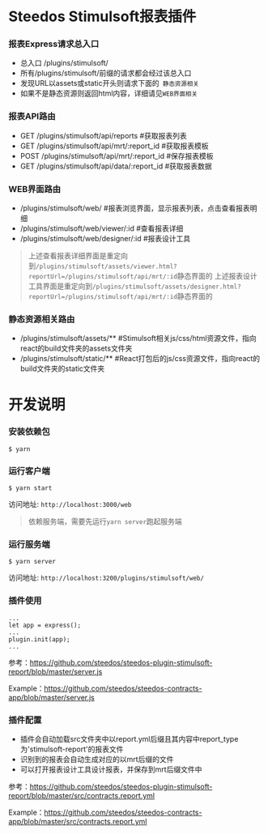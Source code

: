 # Steedos Stimulsoft报表插件

### 报表Express请求总入口
- 总入口 /plugins/stimulsoft/
- 所有/plugins/stimulsoft/前缀的请求都会经过该总入口
- 发现URL以assets或static开头则请求下面的` 静态资源相关`
- 如果不是静态资源则返回html内容，详细请见`WEB界面相关`

### 报表API路由
- GET /plugins/stimulsoft/api/reports #获取报表列表
- GET /plugins/stimulsoft/api/mrt/:report_id #获取报表模板
- POST /plugins/stimulsoft/api/mrt/:report_id #保存报表模板
- GET /plugins/stimulsoft/api/data/:report_id #获取报表数据

### WEB界面路由
- /plugins/stimulsoft/web/ #报表浏览界面，显示报表列表，点击查看报表明细
- /plugins/stimulsoft/web/viewer/:id #查看报表详细
- /plugins/stimulsoft/web/designer/:id #报表设计工具

> 上述查看报表详细界面是重定向到`/plugins/stimulsoft/assets/viewer.html?reportUrl=/plugins/stimulsoft/api/mrt/:id`静态界面的
> 上述报表设计工具界面是重定向到`/plugins/stimulsoft/assets/designer.html?reportUrl=/plugins/stimulsoft/api/mrt/:id`静态界面的

### 静态资源相关路由
- /plugins/stimulsoft/assets/** #Stimulsoft相关js/css/html资源文件，指向react的build文件夹的assets文件夹
- /plugins/stimulsoft/static/** #React打包后的js/css资源文件，指向react的build文件夹的static文件夹


# 开发说明

### 安装依赖包

```
$ yarn
```

### 运行客户端
```
$ yarn start
```

访问地址: `http://localhost:3000/web`

> 依赖服务端，需要先运行`yarn server`跑起服务端

### 运行服务端
```
$ yarn server
```
访问地址: `http://localhost:3200/plugins/stimulsoft/web/`


### 插件使用
```
...
let app = express();
...
plugin.init(app);
...
```

参考：https://github.com/steedos/steedos-plugin-stimulsoft-report/blob/master/server.js

Example：https://github.com/steedos/steedos-contracts-app/blob/master/server.js

### 插件配置
- 插件会自动加载src文件夹中以report.yml后缀且其内容中report_type为'stimulsoft-report'的报表文件
- 识别到的报表会自动生成对应的以mrt后缀的文件
- 可以打开报表设计工具设计报表，并保存到mrt后缀文件中

参考：https://github.com/steedos/steedos-plugin-stimulsoft-report/blob/master/src/contracts.report.yml

Example：https://github.com/steedos/steedos-contracts-app/blob/master/src/contracts.report.yml
